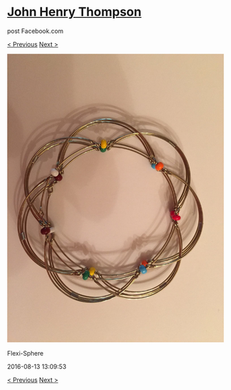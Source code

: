 # [John Henry Thompson](../README.md)
post Facebook.com

[< Previous](2016-08-13-3.md) [Next >](2016-08-13-5.md)

[![](../media/2016-08-13/Flexi-Sphere-3.jpg)](../README.md)

Flexi-Sphere

2016-08-13 13:09:53

[< Previous](2016-08-13-3.md) [Next >](2016-08-13-5.md)
